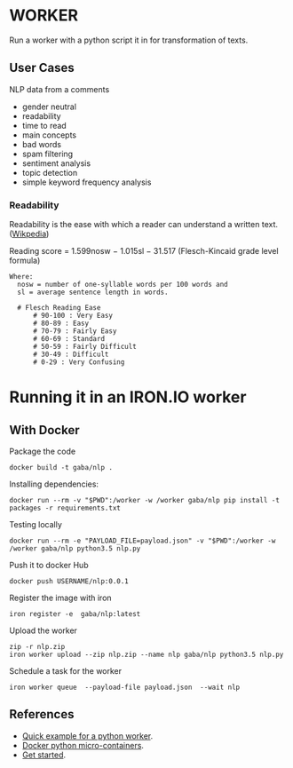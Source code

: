 # WORKER

Run a worker with a python script it in for transformation of texts.


## User Cases

NLP data from a comments

- gender neutral
- readability
- time to read
- main concepts
- bad words
- spam filtering
- sentiment  analysis
- topic detection
- simple keyword frequency analysis



### Readability

Readability is the ease with which a reader can understand a written text.([Wikpedia](https://en.wikipedia.org/wiki/Readability))

Reading score = 1.599nosw − 1.015sl − 31.517 (Flesch-Kincaid grade level formula)

    Where:
      nosw = number of one-syllable words per 100 words and
      sl = average sentence length in words.

      # Flesch Reading Ease
          # 90-100 : Very Easy
          # 80-89 : Easy
          # 70-79 : Fairly Easy
          # 60-69 : Standard
          # 50-59 : Fairly Difficult
          # 30-49 : Difficult
          # 0-29 : Very Confusing


# Running it in an IRON.IO worker

## With Docker

Package the code

```
docker build -t gaba/nlp .
```

Installing dependencies:
```
docker run --rm -v "$PWD":/worker -w /worker gaba/nlp pip install -t packages -r requirements.txt
```

Testing locally

```
docker run --rm -e "PAYLOAD_FILE=payload.json" -v "$PWD":/worker -w /worker gaba/nlp python3.5 nlp.py
```

Push it to docker Hub

```
docker push USERNAME/nlp:0.0.1
```

Register the image with iron

```
iron register -e  gaba/nlp:latest
```

Upload the worker

```
zip -r nlp.zip
iron worker upload --zip nlp.zip --name nlp gaba/nlp python3.5 nlp.py
```

Schedule a task for the worker

```
iron worker queue  --payload-file payload.json  --wait nlp
```

## References

* [Quick example for a python worker](https://github.com/iron-io/dockerworker/tree/master/python).
* [Docker python micro-containers](https://github.com/iron-io/dockers/tree/master/python).
* [Get started](https://hud.iron.io/tq/projects/57bcaee34efcd50007b84e8b/get_started).
